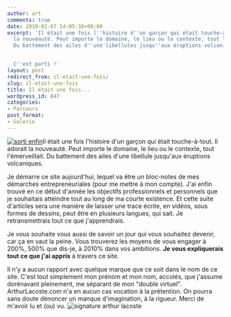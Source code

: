 ```yaml
---
author: art
comments: true
date: 2010-02-07 14:05:38+00:00
excerpt: 'Il était une fois l''histoire d''un garçon qui était touche-à-tout. Il adorait
  la nouveauté. Peut importe le domaine, le lieu ou le contexte, tout l''émerveillait.
  Du battement des ailes d''une libellules jusqu''aux éruptions volcaniques.


  C''est parti !'
layout: post
redirect_from: il-etait-une-fois/
slug: il-etait-une-fois
title: Il était une fois...
wordpress_id: 847
categories:
- Parcours
post_format:
- Galerie
---
```


[![sorti enfin](https://static.irz.fr/2010/02/sortie-bientot.jpg)](https://static.irz.fr/2010/02/sortie-bientot.jpg)Il était une fois l'histoire d'un garçon qui était touche-à-tout. Il adorait la nouveauté. Peut importe le domaine, le lieu ou le contexte, tout l'émerveillait. Du battement des ailes d'une libellule jusqu'aux éruptions volcaniques.

Je démarre ce site aujourd'hui, lequel va être un bloc-notes de mes démarches entrepreneuriales (pour me mettre à mon compte). J'ai enfin trouvé en ce début d'année les objectifs professionnels et personnels que je souhaitais atteindre tout au long de ma courte existence. Et cette suite d'articles sera une manière de laisser une trace écrite, en vidéos, sous formes de dessins, peut être en plusieurs langues, qui sait. Je retransmettrais tout ce que j'apprendrais.

Je vous souhaite vous aussi de savoir un jour qui vous souhaitez devenir, car ça en vaut la peine. Vous trouverez les moyens de vous engager à 200%, 500% que dis-je, à 2010% dans vos ambitions. **Je vous expliquerais tout ce que j'ai appris** à travers ce site.

Il n'y a aucun rapport avec quelque marque que ce soit dans le nom de ce site. C'est tout simplement mon prénom et mon nom, accolés, que j'assume dorénavant pleinement, me séparant de mon "double virtuel". ArthurLacoste.com n'a en aucun cas vocation à la prétention. On pourra sans doute dénoncer un manque d'imagination, à la rigueur.
Merci de m'avoir lu et (ou) vu.
![signature arthur lacoste](http://irz.fr/wp-content/images/signature.jpg)
